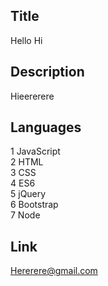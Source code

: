 

  ## Title
  Hello Hi

  ## Description
  Hieererere

  ## Languages
  1 JavaScript<br>2 HTML<br>3 CSS<br>4 ES6<br>5 jQuery<br>6 Bootstrap<br>7 Node<br>

  ## Link
  Hererere@gmail.com
  
  